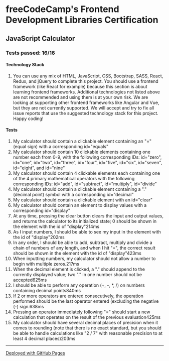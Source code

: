 # freeCodeCamp's Frontend Development Libraries Certification
## JavaScript Calculator
### Tests passed: 16/16
#### Technology Stack
1. You can use any mix of HTML, JavaScript, CSS, Bootstrap, SASS, React, Redux, and jQuery to complete this project. You should use a frontend framework (like React for example) because this section is about learning frontend frameworks. Additional technologies not listed above are not recommended and using them is at your own risk. We are looking at supporting other frontend frameworks like Angular and Vue, but they are not currently supported. We will accept and try to fix all issue reports that use the suggested technology stack for this project. Happy coding!

#### Tests
1. My calculator should contain a clickable element containing an "=" (equal sign) with a corresponding id="equals"
2. My calculator should contain 10 clickable elements containing one number each from 0-9, with the following corresponding IDs: id="zero", id="one", id="two", id="three", id="four", id="five", id="six", id="seven", id="eight", and id="nine"
3. My calculator should contain 4 clickable elements each containing one of the 4 primary mathematical operators with the following corresponding IDs: id="add", id="subtract", id="multiply", id="divide"
4. My calculator should contain a clickable element containing a "." (decimal point) symbol with a corresponding id="decimal"
5. My calculator should contain a clickable element with an id="clear"
6. My calculator should contain an element to display values with a corresponding id="display"
7. At any time, pressing the clear button clears the input and output values, and returns the calculator to its initialized state; 0 should be shown in the element with the id of "display"214ms
8. As I input numbers, I should be able to see my input in the element with the id of "display"202ms
9. In any order, I should be able to add, subtract, multiply and divide a chain of numbers of any length, and when I hit "=", the correct result should be shown in the element with the id of "display"423ms
10. When inputting numbers, my calculator should not allow a number to begin with multiple zeros.217ms
11. When the decimal element is clicked, a "." should append to the currently displayed value; two "." in one number should not be accepted625ms
12. I should be able to perform any operation (+, -, *, /) on numbers containing decimal points840ms
13. If 2 or more operators are entered consecutively, the operation performed should be the last operator entered (excluding the negative (-) sign.638ms
14. Pressing an operator immediately following "=" should start a new calculation that operates on the result of the previous evaluation425ms
15. My calculator should have several decimal places of precision when it comes to rounding (note that there is no exact standard, but you should be able to handle calculations like "2 / 7" with reasonable precision to at least 4 decimal places)203ms

*** 

[Deployed with GitHub Pages](https://imvbhargav/github.io/Calculator)
